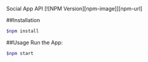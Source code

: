 Social App API 
 [![NPM Version][npm-image]][npm-url]

##Installation
```bash
$npm install
```
##Usage
Run the App:
```bash
$npm start
```
